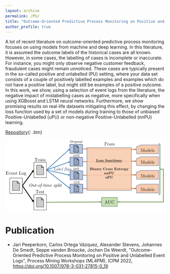 ```yaml
---
layout: archive
permalink: /PU/
title: "Outcome-Oriented Predictive Process Monitoring on Positive and Unlabelled Event Logs"
author_profile: true
---
```


A lot of recent literature on outcome-oriented predictive process monitoring focuses on using models from machine and deep learning. In this literature, it is assumed the outcome labels of the historical cases are all known. However, in some cases, the labelling of cases is incomplete or inaccurate. For instance, you might only observe negative customer feedback, fraudulent cases might remain unnoticed. These cases are typically present in the so-called positive and unlabelled (PU) setting, where your data set consists of a couple of positively labelled examples and examples which do not have a positive label, but might still be examples of a positive outcome. In this work, we show, using a selection of event logs from the literature, the negative impact of mislabelling cases as negative, more specifically when using XGBoost and LSTM neural networks. Furthermore, we show promising results on real-life datasets mitigating this effect, by changing the loss function used by a set of models during training to those of unbiased Positive-Unlabelled (uPU) or non-negative Positive-Unlabelled (nnPU) learning.

[Repository](https://github.com/jaripeeperkorn/PU-OOPPM){: .btn}

![](/images/PU.PNG)


Publication
=======
* Jari Peeperkorn, Carlos Ortega Vázquez, Alexander Stevens, Johannes De Smedt, Seppe vanden Broucke, Jochen De Weerdt, "Outcome-Oriented Predictive Process Monitoring on Positive and Unlabelled Event Logs", Process Mining Workshops (ML4PM), ICPM 2022, https://doi.org/10.1007/978-3-031-27815-0_19